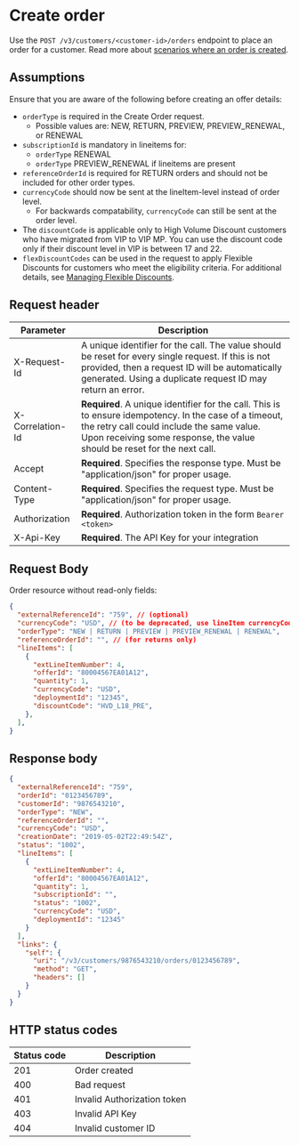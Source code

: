 # Create order

Use the `POST /v3/customers/<customer-id>/orders` endpoint to place an order for a customer. Read more about [scenarios where an order is created](./order_scenarios.md).

## Assumptions

Ensure that you are aware of the following before creating an offer details:

- `orderType` is required in the Create Order request.
  - Possible values are: NEW, RETURN, PREVIEW, PREVIEW_RENEWAL, or RENEWAL
- `subscriptionId` is mandatory in lineitems for:
  - `orderType` RENEWAL
  - `orderType` PREVIEW_RENEWAL if lineitems are present
- `referenceOrderId` is required for RETURN orders and should not be included for other order types.
- `currencyCode` should now be sent at the lineItem-level instead of order level.
  - For backwards compatability, `currencyCode` can still be sent at the order level.
- The `discountCode` is applicable only to High Volume Discount customers who have migrated from VIP to VIP MP. You can use the discount code only if their discount level in VIP is between 17 and 22.
- `flexDiscountCodes` can be used in the request to apply Flexible Discounts for customers who meet the eligibility criteria. For additional details, see [Managing Flexible Discounts](../flex_discounts/apis.md).

## Request header

| Parameter        | Description                                                                                                                                                                                                                      |
|------------------|----------------------------------------------------------------------------------------------------------------------------------------------------------------------------------------------------------------------------------|
| X-Request-Id     | A unique identifier for the call. The value should be reset for every single request. If this is not provided, then a request ID will be automatically generated. Using a duplicate request ID may return an error.              |
| X-Correlation-Id | **Required**. A unique identifier for the call. This is to ensure idempotency. In the case of a timeout, the retry call could include the same value. Upon receiving some response, the value should be reset for the next call. |
| Accept           | **Required**. Specifies the response type. Must be "application/json" for proper usage.                                                                                                                                          |
| Content-Type     | **Required**. Specifies the request type. Must be "application/json" for proper usage.                                                                                                                                           |
| Authorization    | **Required**. Authorization token in the form `Bearer <token>`                                                                                                                                                                   |
| X-Api-Key        | **Required**. The API Key for your integration                                                                                                                                                                                   |

## Request Body

Order resource without read-only fields:

```json
{
  "externalReferenceId": "759", // (optional)
  "currencyCode": "USD", // (to be deprecated, use lineItem currencyCode)
  "orderType": "NEW | RETURN | PREVIEW | PREVIEW_RENEWAL | RENEWAL",
  "referenceOrderId": "", // (for returns only)
  "lineItems": [
    {
      "extLineItemNumber": 4,
      "offerId": "80004567EA01A12",
      "quantity": 1,
      "currencyCode": "USD",
      "deploymentId": "12345",
      "discountCode": "HVD_L18_PRE",
    },
  ],
}
```

## Response body

```json
{
  "externalReferenceId": "759",
  "orderId": "0123456789",
  "customerId": "9876543210",
  "orderType": "NEW",
  "referenceOrderId": "",
  "currencyCode": "USD",
  "creationDate": "2019-05-02T22:49:54Z",
  "status": "1002",
  "lineItems": [
    {
      "extLineItemNumber": 4,
      "offerId": "80004567EA01A12",
      "quantity": 1,
      "subscriptionId": "",
      "status": "1002",
      "currencyCode": "USD",
      "deploymentId": "12345"
    }
  ],
  "links": {
    "self": {
      "uri": "/v3/customers/9876543210/orders/0123456789",
      "method": "GET",
      "headers": []
    }
  }
}
```

## HTTP status codes

| Status code | Description                 |
| ----------- | --------------------------- |
| 201         | Order created               |
| 400         | Bad request                 |
| 401         | Invalid Authorization token |
| 403         | Invalid API Key             |
| 404         | Invalid customer ID         |
